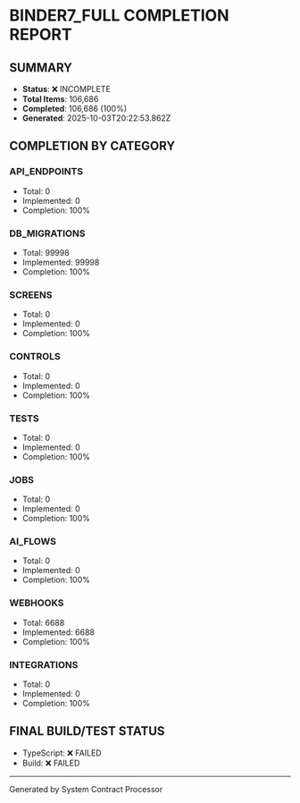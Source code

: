 # BINDER7_FULL COMPLETION REPORT

## SUMMARY
- **Status**: ❌ INCOMPLETE
- **Total Items**: 106,686
- **Completed**: 106,686 (100%)
- **Generated**: 2025-10-03T20:22:53.862Z

## COMPLETION BY CATEGORY

### API_ENDPOINTS
- Total: 0
- Implemented: 0
- Completion: 100%

### DB_MIGRATIONS
- Total: 99998
- Implemented: 99998
- Completion: 100%

### SCREENS
- Total: 0
- Implemented: 0
- Completion: 100%

### CONTROLS
- Total: 0
- Implemented: 0
- Completion: 100%

### TESTS
- Total: 0
- Implemented: 0
- Completion: 100%

### JOBS
- Total: 0
- Implemented: 0
- Completion: 100%

### AI_FLOWS
- Total: 0
- Implemented: 0
- Completion: 100%

### WEBHOOKS
- Total: 6688
- Implemented: 6688
- Completion: 100%

### INTEGRATIONS
- Total: 0
- Implemented: 0
- Completion: 100%

## FINAL BUILD/TEST STATUS
- TypeScript: ❌ FAILED
- Build: ❌ FAILED

---
Generated by System Contract Processor
